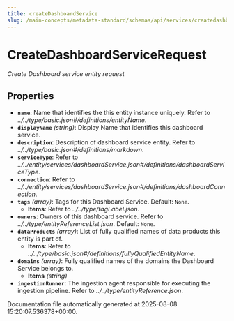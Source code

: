 ```yaml
---
title: createDashboardService
slug: /main-concepts/metadata-standard/schemas/api/services/createdashboardservice
---
```


# CreateDashboardServiceRequest

*Create Dashboard service entity request*

## Properties

- **`name`**: Name that identifies the this entity instance uniquely. Refer to *../../type/basic.json#/definitions/entityName*.
- **`displayName`** *(string)*: Display Name that identifies this dashboard service.
- **`description`**: Description of dashboard service entity. Refer to *../../type/basic.json#/definitions/markdown*.
- **`serviceType`**: Refer to *../../entity/services/dashboardService.json#/definitions/dashboardServiceType*.
- **`connection`**: Refer to *../../entity/services/dashboardService.json#/definitions/dashboardConnection*.
- **`tags`** *(array)*: Tags for this Dashboard Service. Default: `None`.
  - **Items**: Refer to *../../type/tagLabel.json*.
- **`owners`**: Owners of this dashboard service. Refer to *../../type/entityReferenceList.json*. Default: `None`.
- **`dataProducts`** *(array)*: List of fully qualified names of data products this entity is part of.
  - **Items**: Refer to *../../type/basic.json#/definitions/fullyQualifiedEntityName*.
- **`domains`** *(array)*: Fully qualified names of the domains the Dashboard Service belongs to.
  - **Items** *(string)*
- **`ingestionRunner`**: The ingestion agent responsible for executing the ingestion pipeline. Refer to *../../type/entityReference.json*.


Documentation file automatically generated at 2025-08-08 15:20:07.536378+00:00.
